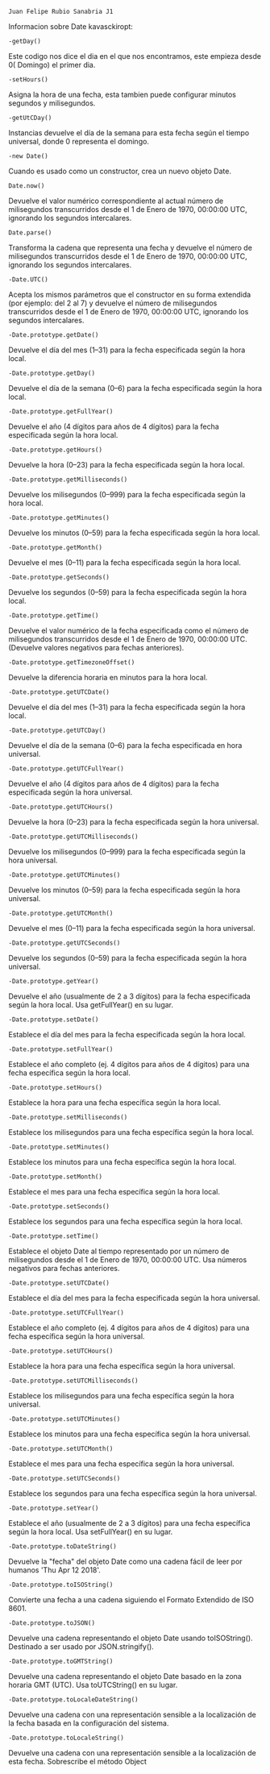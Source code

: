     Juan Felipe Rubio Sanabria J1  

Informacion sobre Date kavasckiropt:  

    -getDay() 

Este codigo nos dice el dia en el que nos encontramos, este empieza desde 0( Domingo) el primer dia. 

    -setHours() 

Asigna la hora de una fecha, esta tambien puede configurar minutos segundos y milisegundos. 

    -getUtCDay() 

Instancias devuelve el día de la semana para esta fecha según el tiempo universal, donde 0 representa el domingo.

    -new Date() 

Cuando es usado como un constructor, crea un nuevo objeto Date.


    Date.now()
Devuelve el valor numérico correspondiente al actual número de milisegundos transcurridos desde el 1 de Enero de 1970, 00:00:00 UTC, ignorando los segundos intercalares.

    Date.parse()
Transforma la cadena que representa una fecha y devuelve el número de milisegundos transcurridos desde el 1 de Enero de 1970, 00:00:00 UTC, ignorando los segundos intercalares.


    -Date.UTC()
Acepta los mismos parámetros que el constructor en su forma extendida (por ejemplo: del 2 al 7) y devuelve el número de milisegundos transcurridos desde el 1 de Enero de 1970, 00:00:00 UTC, ignorando los segundos intercalares.


    -Date.prototype.getDate()

Devuelve el día del mes (1–31) para la fecha especificada según la hora local.

    -Date.prototype.getDay()

Devuelve el día de la semana (0–6) para la fecha especificada según la hora local.

    -Date.prototype.getFullYear()

Devuelve el año (4 dígitos para años de 4 dígitos) para la fecha especificada según la hora local.

    -Date.prototype.getHours()

Devuelve la hora (0–23) para la fecha especificada según la hora local.

    -Date.prototype.getMilliseconds()

Devuelve los milisegundos (0–999) para la fecha especificada según la hora local.

    -Date.prototype.getMinutes()

Devuelve los minutos (0–59) para la fecha especificada según la hora local.

    -Date.prototype.getMonth()

Devuelve el mes (0–11) para la fecha especificada según la hora local.

    -Date.prototype.getSeconds()

Devuelve los segundos (0–59) para la fecha especificada según la hora local.

    -Date.prototype.getTime()

Devuelve el valor numérico de la fecha especificada como el número de milisegundos transcurridos desde el 1 de Enero de 1970, 00:00:00 UTC. (Devuelve valores negativos para fechas anteriores).

    -Date.prototype.getTimezoneOffset() 

Devuelve la diferencia horaria en minutos para la hora local.

    -Date.prototype.getUTCDate() 

Devuelve el día del mes (1–31) para la fecha especificada según la hora local.

    -Date.prototype.getUTCDay()

Devuelve el día de la semana (0–6) para la fecha especificada en hora universal.

    -Date.prototype.getUTCFullYear()

Devuelve el año (4 dígitos para años de 4 dígitos) para la fecha especificada según la hora universal.

    -Date.prototype.getUTCHours() 

Devuelve la hora (0–23) para la fecha especificada según la hora universal.

    -Date.prototype.getUTCMilliseconds() 

Devuelve los milisegundos (0–999) para la fecha especificada según la hora universal.

    -Date.prototype.getUTCMinutes() 

Devuelve los minutos (0–59) para la fecha especificada según la hora universal.

    -Date.prototype.getUTCMonth() 

Devuelve el mes (0–11) para la fecha especificada según la hora universal.

    -Date.prototype.getUTCSeconds() 

Devuelve los segundos (0–59) para la fecha especificada según la hora universal.

    -Date.prototype.getYear() 

Devuelve el año (usualmente de 2 a 3 dígitos) para la fecha especificada según la hora local. Usa getFullYear() en su lugar.

    -Date.prototype.setDate() 

Establece el día del mes para la fecha especificada según la hora local.

    -Date.prototype.setFullYear()

Establece el año completo (ej. 4 dígitos para años de 4 dígitos) para una fecha específica según la hora local.

    -Date.prototype.setHours() 

Establece la hora para una fecha específica según la hora local.

    -Date.prototype.setMilliseconds() 

Establece los milisegundos para una fecha específica según la hora local.

    -Date.prototype.setMinutes() 

Establece los minutos para una fecha específica según la hora local.

    -Date.prototype.setMonth()

Establece el mes para una fecha específica según la hora local.

    -Date.prototype.setSeconds() 

Establece los segundos para una fecha específica según la hora local.

    -Date.prototype.setTime() 

Establece el objeto Date al tiempo representado por un número de milisegundos desde el 1 de Enero de 1970, 00:00:00 UTC. Usa números negativos para fechas anteriores.

    -Date.prototype.setUTCDate() 

Establece el día del mes para la fecha especificada según la hora universal.

    -Date.prototype.setUTCFullYear() 

Establece el año completo (ej. 4 dígitos para años de 4 dígitos) para una fecha específica según la hora universal.

    -Date.prototype.setUTCHours() 

Establece la hora para una fecha específica según la hora universal.

    -Date.prototype.setUTCMilliseconds() 

Establece los milisegundos para una fecha específica según la hora universal.

    -Date.prototype.setUTCMinutes() 

Establece los minutos para una fecha específica según la hora universal.

    -Date.prototype.setUTCMonth() 

Establece el mes para una fecha específica según la hora universal.

    -Date.prototype.setUTCSeconds() 

Establece los segundos para una fecha específica según la hora universal.

    -Date.prototype.setYear() 

Establece el año (usualmente de 2 a 3 dígitos) para una fecha específica según la hora local. Usa setFullYear() en su lugar.

    -Date.prototype.toDateString()

Devuelve la "fecha" del objeto Date como una cadena fácil de leer por humanos 'Thu Apr 12 2018'.

    -Date.prototype.toISOString()

Convierte una fecha a una cadena siguiendo el Formato Extendido de ISO 8601.

    -Date.prototype.toJSON()

Devuelve una cadena representando el objeto Date usando toISOString(). Destinado a ser usado por JSON.stringify().

    -Date.prototype.toGMTString()

Devuelve una cadena representando el objeto Date basado en la zona horaria GMT (UTC). Usa toUTCString() en su lugar.

    -Date.prototype.toLocaleDateString()

Devuelve una cadena con una representación sensible a la localización de la fecha basada en la configuración del sistema.

    -Date.prototype.toLocaleString()

Devuelve una cadena con una representación sensible a la localización de esta fecha. Sobrescribe el método Object